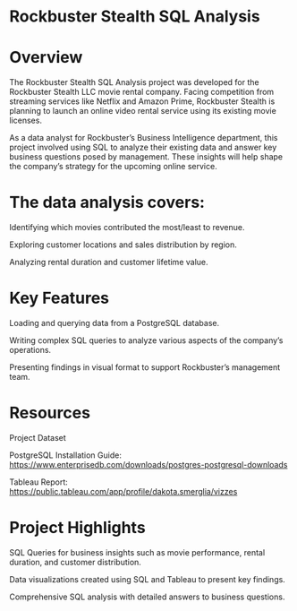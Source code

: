 # Rockbuster Stealth SQL Analysis

# Overview
The Rockbuster Stealth SQL Analysis project was developed for the Rockbuster Stealth LLC movie rental company. Facing competition from streaming services like Netflix and Amazon Prime, Rockbuster Stealth is planning to launch an online video rental service using its existing movie licenses.

As a data analyst for Rockbuster’s Business Intelligence department, this project involved using SQL to analyze their existing data and answer key business questions posed by management. These insights will help shape the company’s strategy for the upcoming online service.

# The data analysis covers:
Identifying which movies contributed the most/least to revenue.

Exploring customer locations and sales distribution by region.

Analyzing rental duration and customer lifetime value.

# Key Features
Loading and querying data from a PostgreSQL database.

Writing complex SQL queries to analyze various aspects of the company’s operations.

Presenting findings in visual format to support Rockbuster’s management team.

# Resources
Project Dataset

PostgreSQL Installation Guide: https://www.enterprisedb.com/downloads/postgres-postgresql-downloads

Tableau Report: https://public.tableau.com/app/profile/dakota.smerglia/vizzes

# Project Highlights
SQL Queries for business insights such as movie performance, rental duration, and customer distribution.

Data visualizations created using SQL and Tableau to present key findings.

Comprehensive SQL analysis with detailed answers to business questions.
